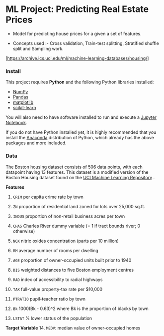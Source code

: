# ML Project: Predicting Real Estate Prices

- Model for predicting house prices for a given a set of features.

- Concepts used :- Cross validation, Train-test splitting, Stratified shuffle split and Sampling work.

 [https://archive.ics.uci.edu/ml/machine-learning-databases/housing/]


### Install

This project requires **Python** and the following Python libraries installed:

- [NumPy](http://www.numpy.org/)
- [Pandas](http://pandas.pydata.org/)
- [matplotlib](http://matplotlib.org/)
- [scikit-learn](http://scikit-learn.org/stable/)

You will also need to have software installed to run and execute a [Jupyter Notebook](http://jupyter.org/install.html).

If you do not have Python installed yet, it is highly recommended that you install the [Anaconda](https://www.anaconda.com/download/) distribution of Python, which already has the above packages and more included. 


### Data

The Boston housing dataset consists of 506 data points, with each datapoint having 13 features. This dataset is a modified version of the Boston Housing dataset found on the [UCI Machine Learning Repository](https://archive.ics.uci.edu/ml/machine-learning-databases/housing/)
.

**Features**
1. `CRIM`     per capita crime rate by town

2. `ZN`       proportion of residential land zoned for lots over 
                 25,000 sq.ft.

3. `INDUS`     proportion of non-retail business acres per town

4. `CHAS`      Charles River dummy variable (= 1 if tract bounds 
                 river; 0 otherwise)

5. `NOX`       nitric oxides concentration (parts per 10 million)

6. `RM`        average number of rooms per dwelling

7. `AGE`       proportion of owner-occupied units built prior to 1940

8. `DIS`       weighted distances to five Boston employment centres

9. `RAD`      index of accessibility to radial highways

10. `TAX`      full-value property-tax rate per $10,000

11. `PTRATIO`  pupil-teacher ratio by town

12. `Bk`        1000(Bk - 0.63)^2 where Bk is the proportion of blacks 
                 by town

13. `LSTAT`    % lower status of the population

**Target Variable**
14. `MEDV`: median value of owner-occupied homes
